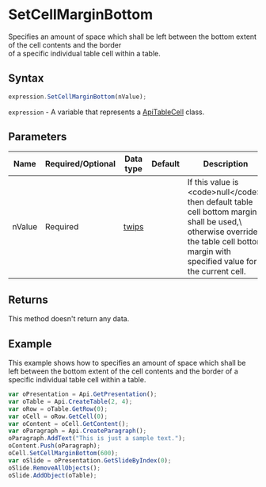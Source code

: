 # SetCellMarginBottom

Specifies an amount of space which shall be left between the bottom extent of the cell contents and the border\
of a specific individual table cell within a table.

## Syntax

```javascript
expression.SetCellMarginBottom(nValue);
```

`expression` - A variable that represents a [ApiTableCell](../ApiTableCell.md) class.

## Parameters

| **Name** | **Required/Optional** | **Data type** | **Default** | **Description** |
| ------------- | ------------- | ------------- | ------------- | ------------- |
| nValue | Required | [twips](../../Enumeration/twips.md) |  | If this value is &lt;code&gt;null&lt;/code&gt;, then default table cell bottom margin shall be used,\ otherwise override the table cell bottom margin with specified value for the current cell. |

## Returns

This method doesn't return any data.

## Example

This example shows how to specifies an amount of space which shall be left between the bottom extent of the cell contents and the border of a specific individual table cell within a table.

```javascript editor-
var oPresentation = Api.GetPresentation();
var oTable = Api.CreateTable(2, 4);
var oRow = oTable.GetRow(0);
var oCell = oRow.GetCell(0);
var oContent = oCell.GetContent();
var oParagraph = Api.CreateParagraph();
oParagraph.AddText("This is just a sample text.");
oContent.Push(oParagraph);
oCell.SetCellMarginBottom(600);
var oSlide = oPresentation.GetSlideByIndex(0);
oSlide.RemoveAllObjects();
oSlide.AddObject(oTable);
```
